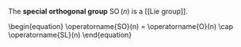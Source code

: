 The **special orthogonal group** $\operatorname{SO}(n)$ is a [[Lie group]].

\begin{equation}
\operatorname{SO}(n) = \operatorname{O}(n) \cap \operatorname{SL}(n)
\end{equation}